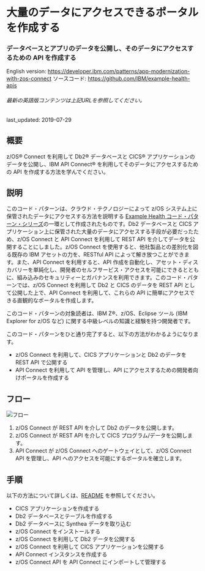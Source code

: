 # 大量のデータにアクセスできるポータルを作成する

### データベースとアプリのデータを公開し、そのデータにアクセスするための API を作成する

English version: https://developer.ibm.com/patterns/app-modernization-with-zos-connect
  ソースコード: https://github.com/IBM/example-health-apis

###### 最新の英語版コンテンツは上記URLを参照してください。
last_updated: 2019-07-29

 ## 概要

z/OS&reg; Connect を利用して Db2&reg; データベースと CICS&reg; アプリケーションのデータを公開し、IBM API Connect&reg; を利用してそのデータにアクセスするための API を作成する方法を学んでください。

 ## 説明

このコード・パターンは、クラウド・テクノロジーによって z/OS システム上に保管されたデータにアクセスする方法を説明する [Example Health コード・パターン・シリーズ](https://developer.ibm.com/series/systems-example-health-series/)の一環として作成されたものです。Db2 データベースと CICS アプリケーション上に保管された大量のデータにアクセスする手段が必要だったため、z/OS Connect と API Connect を利用して REST API を介してデータを公開することにしました。z/OS Connect を使用すると、他社製品との差別化を図る既存の IBM アセットの力を、RESTful API によって解き放つことができます。また、API Connect を利用すると、API 作成を自動化し、アセット・ディスカバリーを単純化し、開発者のセルフサービス・アクセスを可能にできるとともに、組み込みのセキュリティーとガバナンスを利用できます。このコード・パターンでは、z/OS Connect を利用して Db2 と CICS のデータを REST API として公開した上で、API Connect を利用して、これらの API に簡単にアクセスできる直観的なポータルを作成します。

このコード・パターンの対象読者は、IBM Z&reg;、z/OS、Eclipse ツール (IBM Explorer for z/OS など) に関する中級レベルの知識と経験を持つ開発者です。

このコード・パターンをひと通り完了すると、以下の方法がわかるようになります。

* z/OS Connect を利用して、CICS アプリケーションと Db2 のデータを REST API で公開する
* API Connect を利用して API を管理し、API にアクセスするための開発者向けポータルを作成する

## フロー

![フロー](../../images/flow.png)

1. z/OS Connect が REST API を介して Db2 のデータを公開します。
1. z/OS Connect が REST API を介して CICS プログラム/データを公開します。
1. API Connect が z/OS Connect へのゲートウェイとして、z/OS Connect API を管理し、API へのアクセスを可能にするポータルを確立します。

## 手順

以下の方法について詳しくは、[README](https://github.com/IBM/example-health-apis/blob/master/README.md) を参照してください。

* CICS アプリケーションを作成する
* Db2 データベースとテーブルを作成する
* Db2 データベースに Synthea データを取り込む
* z/OS Connect をインストールする
* z/OS Connect を利用して Db2 データを公開する
* z/OS Connect を利用して CICS アプリケーションを公開する
* API Connect インスタンスを作成する
* z/OS Connect API を API Connect にインポートして管理する
